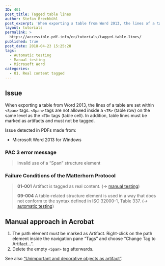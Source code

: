 ```yaml
---
ID: 401
post_title: Tagged table lines
author: Stefan Brechbühl
post_excerpt: 'When exporting a table from Word 2013, the lines of a table are set within &lt;Span&gt; tags. &lt;Span&gt; tags are not allowed inside a &lt;TR&gt; (table row) on the same level as the &lt;TD&gt; tags (table cell). In addition, table lines must be marked as artifacts and must not be tagged.'
layout: tutorials
permalink: >
  https://accessible-pdf.info/en/tutorials/tagged-table-lines/
published: true
post_date: 2018-04-23 15:25:28
tags:
  - Automatic testing
  - Manual testing
  - Microsoft Word
categories:
  - 01. Real content tagged
---
```

## Issue

When exporting a table from Word 2013, the lines of a table are set within `<Span>` tags. `<Span>` tags are not allowed inside a `<TR>` (table row) on the same level as the `<TD>` tags (table cell). In addition, table lines must be marked as artifacts and must not be tagged.

Issue detected in PDFs made from:

*   Microsoft Word 2013 for Windows

### PAC 3 error message

> Invalid use of a “Span” structure element

### Failure Conditions of the Matterhorn Protocol

> **01-001** Artifact is tagged as real content. (→ [manual testing][1])
> 
> **09-004** A table-related structure element is used in a way that does not conform to the syntax defined in ISO 32000-1, Table 337. (→ [automatic testing][2])

## Manual approach in Acrobat

1.  The path element must be marked as Artifact. Right-click on the path element inside the navigation pane “Tags” and choose “Change Tag to Artifact…”.
2.  Delete the empty `<Span>` tag afterwards.

See also [“Unimportant and decorative objects as artifact”][3].

 [1]: https://accessible-pdf.info/en/glossary/#manual-testing
 [2]: https://accessible-pdf.info/en/glossary/#automatic-testing
 [3]: https://accessible-pdf.info/en/basics/unimportant-and-decorative-objects-as-artifact/